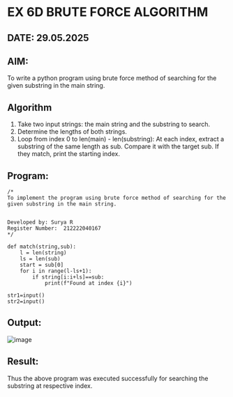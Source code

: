 # EX 6D BRUTE FORCE ALGORITHM
## DATE: 29.05.2025
## AIM:
To write a python program using brute force method of searching for the given substring in the main string.




## Algorithm
1. Take two input strings: the main string and the substring to search.
2. Determine the lengths of both strings.
3. Loop from index 0 to len(main) - len(substring):
      At each index, extract a substring of the same length as sub.
      Compare it with the target sub.
      If they match, print the starting index.
   

## Program:
```
/*
To implement the program using brute force method of searching for the given substring in the main string.


Developed by: Surya R
Register Number:  212222040167
*/
```
```
def match(string,sub):
    l = len(string)
    ls = len(sub)
    start = sub[0]
    for i in range(l-ls+1):
        if string[i:i+ls]==sub:
            print(f"Found at index {i}")

str1=input()
str2=input()
```
## Output:

![image](https://github.com/user-attachments/assets/cff954c4-4f32-4345-8d84-45ea00afe04e)


## Result:
Thus the above program was executed successfully for searching the substring at respective index.
